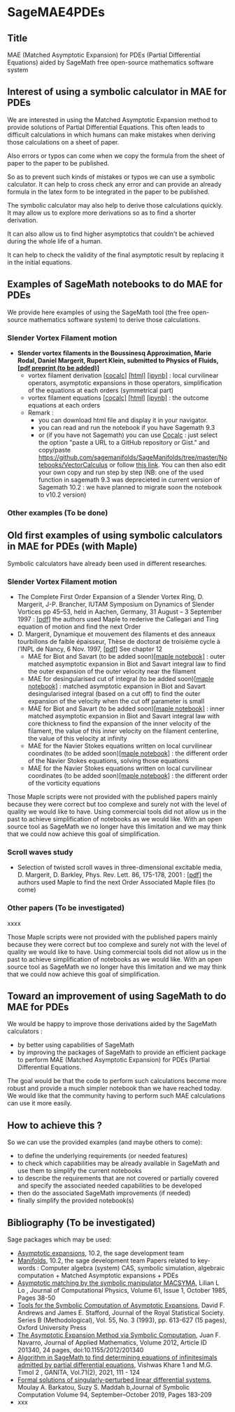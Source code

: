 # SageMAE4PDEs

## Title
MAE (Matched Asymptotic Expansion) for PDEs (Partial Differential Equations) aided by SageMath free open-source mathematics software system

## Interest of using a symbolic calculator in MAE for PDEs
We are interested in using the Matched Asymptotic Expansion method to provide solutions of Partial Differential Equations. This often leads to difficult calculations in which humans can make mistakes when deriving those calculations on a sheet of paper.

Also errors or typos can come when we copy the formula from the sheet of paper to the paper to be published.

So as to prevent such kinds of mistakes or typos we can use a symbolic calculator. It can help to cross check any error and can provide an already formula in the latex form to be integrated in the paper to be published.

The symbolic calculator may also help to derive those calculations quickly. It may allow us to explore more derivations so as to find a shorter derivation.

It can also allow us to find higher asymptotics that couldn't be achieved during the whole life of a human.

It can help to check the validity of the final asymptotic result by replacing it in the initial equations.

## Examples of SageMath notebooks to do MAE for PDEs
We provide here examples of using the SageMath tool (the free open-source mathematics software system) to derive those calculations.
### Slender Vortex Filament motion
- **Slender vortex filaments in the Boussinesq Approximation, Marie Rodal, Daniel Margerit, Rupert Klein, submitted to Physics of Fluids, [[pdf preprint (to be added)]](slender_vf_in_BA)**
	- vortex filament derivation 
	[[cocalc]](https://cocalc.com/github/danielmargerit/SageMAE4PDEs/blob/main/Notebooks/vortex_dynamics/vortex_nb_CT.ipynb)
	[[html]](https://github.com/danielmargerit/SageMAE4PDEs/blob/main/Notebooks/vortex_dynamics/vortex_nb_CT.html)
	[[ipynb]](https://github.com/danielmargerit/SageMAE4PDEs/blob/main/Notebooks/vortex_dynamics/vortex_nb_CT.ipynb) 
	: local curvilinear operators, asymptotic expansions in those operators, simplification of the equations at each orders (symmetrical part)
	- vortex filament equations 
	[[cocalc]](https://cocalc.com/github/danielmargerit/SageMAE4PDEs/blob/main/Notebooks/vortex_dynamics/vortex_nb_CT-Summary.ipynb)
	[[html]](https://github.com/danielmargerit/SageMAE4PDEs/blob/main/Notebooks/vortex_dynamics/vortex_nb_CT-Summary.html)
	[[ipynb]](https://github.com/danielmargerit/SageMAE4PDEs/blob/main/Notebooks/vortex_dynamics/vortex_nb_CT-Summary.ipynb)
	: the outcome equations at each orders
	- Remark : 
		- you can download html file and display it in your navigator. 
		- you can read and run the notebook if you have Sagemath 9.3
		- or (if you have not Sagemath) you can use [Cocalc](https://cocalc.com/share/public_paths/page/1) : just select the option "paste a URL to a GitHub repository or Gist." and copy/paste https://github.com/sagemanifolds/SageManifolds/tree/master/Notebooks/VectorCalculus 
		or follow [this link](https://cocalc.com/github/danielmargerit/SageMAE4PDEs/tree/main/Notebooks/vortex_dynamics). 
		 You can then also edit your own copy and run step by step (NB: one of the used function in sagemath 9.3 was deprecieted in current version of Sagemath 10.2 : we have planned to migrate soon the notebook to v10.2 version)


### Other examples (To be done)

## Old first examples of using symbolic calculators in MAE for PDEs (with Maple)
Symbolic calculators have already been used in different researches.

### Slender Vortex Filament motion
- The Complete First Order Expansion of a Slender Vortex Ring, D. Margerit, J-P. Brancher, IUTAM Symposium on Dynamics of Slender Vortices pp 45–53, held in Aachen, Germany, 31 August – 3 September 1997 : [[pdf]](https://danielmargerit.github.io/docs/papers/iutam_slender_vortex_dm.pdf)
the authors used Maple to rederive the Callegari and Ting equation of motion and find the next Order
- D. Margerit, Dynamique et mouvement des filaments et des anneaux tourbillons de faible épaisseur, Thèse de doctorat de troisième cycle à l’INPL de Nancy, 6 Nov. 1997, [[pdf]](https://danielmargerit.github.io/docs/papers/PhDThesis_D.Margerit_1997INPL132N.pdf)
See chapter 12
	- MAE for Biot and Savart (to be added soon)[[maple notebook]](Biot1) : outer matched asymptotic expansion in Biot and Savart integral law to find the outer expansion of the outer velocity near the filament
	- MAE for desingularised cut of integral (to be added soon)[[maple notebook]](Cut) : matched asymptotic expansion in Biot and Savart desingularised integral (based on a cut off) to find the outer expansion of the velocity when the cut off parameter is small 
	- MAE for Biot and Savart (to be added soon)[[maple notebook]](Biot2) : inner matched asymptotic expansion in Biot and Savart integral law with core thickness to find the expansion of the inner velocity of the filament, the value of this inner velocity on the filament centerline, the value of this velocity at infinity
	- MAE for the Navier Stokes equations written on local curvilinear coordinates (to be added soon)[[maple notebook]](Curviligne) : the different order of the Navier Stokes equations, solving those equations
	- MAE for the Navier Stokes equations written on local curvilinear coordinates (to be added soon)[[maple notebook]](Vorticity) : the different order of the vorticity equations

Those Maple scripts were not provided with the published papers mainly because they were correct but too complexe and surely not with the level of quality we would like to have.
Using commercial tools did not allow us in the past to achieve simplification of notebooks as we would like. With an open source tool as SageMath we no longer have this limitation and we may think that we could now achieve this goal of simplification.


### Scroll waves study
- Selection of twisted scroll waves in three-dimensional excitable media, D. Margerit, D. Barkley, Phys. Rev. Lett. 86, 175-178, 2001 : [[pdf]](https://danielmargerit.github.io/docs/papers/prl.pdf)
the authors used Maple to find the next Order
Associated Maple files (to come)

### Other papers (To be investigated)
xxxx

Those  Maple scripts were not provided with the published papers mainly because they were correct but too complexe and surely not with the level of quality we would like to have.
Using commercial tools did not allow us in the past to achieve simplification of notebooks as we would like. With an open source tool as SageMath we no longer have this limitation and we may think that we could now achieve this goal of simplification.


## Toward an improvement of using SageMath to do MAE for PDEs

We would be happy to improve those derivations aided by the SageMath calculators :
- by better using capabilities of SageMath
- by improving the packages of SageMath to provide an efficient package to perform MAE (Matched Asymptotic Expansion) for PDEs (Partial Differential Equations.

The goal would be that the code to perform such calculations become more robust and provide a much simpler notebook than we have reached today. 
We would like that the community having to perform such MAE calculations can use it more easily.

## How to achieve this ?
So we can use the provided examples (and maybe others to come):
- to define the underlying requirements (or needed features)
- to check which capabilities may be already available in SageMath and use them to simplify the current notebooks
- to describe the requirements that are not covered or partially covered and specify the associated needed capabilities to be developed
- then do the associated SageMath improvements (if needed)
- finally simplify the provided notebook(s)

## Bibliography (To be investigated)
Sage packages which may be used: 
- [Asymptotic expansions](https://doc.sagemath.org/pdf/en/reference/asymptotic/asymptotic.pdf), 10.2, the sage development team 
- [Manifolds](https://doc.sagemath.org/pdf/en/reference/manifolds/manifolds.pdf), 10.2, the sage development team 
Papers related to key-words : Computer algebra (system) CAS, symbolic simulation, algebraic computation + Matched Asymptotic expansions + PDEs
- [Asymptotic matching by the symbolic manipulator MACSYMA](https://www.sciencedirect.com/science/article/abs/pii/0021999185900592?via%3Dihub), Lilian L Lo ,  Journal of Computational Physics, Volume 61, Issue 1, October 1985, Pages 38-50
- [Tools for the Symbolic Computation of Asymptotic Expansions](https://academic.oup.com/jrsssb/article-abstract/55/3/613/7028284?redirectedFrom=fulltext), David F. Andrews and James E. Stafford, Journal of the Royal Statistical Society. Series B (Methodological), 
Vol. 55, No. 3 (1993), pp. 613-627 (15 pages), Oxford University Press
- [The Asymptotic Expansion Method via Symbolic Computation](https://www.hindawi.com/journals/jam/2012/201340/), 
Juan F. Navarro, Journal of Applied Mathematics, Volume 2012, Article ID 201340, 24 pages, doi:10.1155/2012/201340
- [Algorithm in SageMath to find determining equations of infinitesimals admitted by partial differential equations](https://bharataganitaparisad.com/wp-content/uploads/2022/02/712-ch11.pdf), 
Vishwas Khare 1 and M.G. Timol 2 , GANITA, Vol.71(2), 2021, 111 - 124 
- [Formal solutions of singularly-perturbed linear differential systems](https://www.sciencedirect.com/science/article/pii/S0747717118300944), Moulay A. Barkatou, Suzy S. Maddah b,Journal of Symbolic Computation
Volume 94, September–October 2019, Pages 183-209 
- xxx